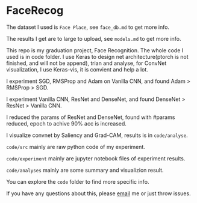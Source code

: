 # FaceRecog

The dataset I used is `Face Place`, see `face_db.md` to get more info.

The results I get are to large to upload, see `models.md` to get more info.

This repo is my graduation project, Face Recognition. The whole code I used is in code folder.
I use Keras to design net architecture(ptorch is not finished, and will not be append), trian 
and analyse, for ConvNet visualization, I use Keras-vis, it is convient and help a lot.

I experiment SGD, RMSProp and Adam on Vanilla CNN, and found Adam > RMSProp > SGD.

I experiment Vanilla CNN, ResNet and DenseNet, and found DenseNet > ResNet > Vanilla CNN.

I reduced the params of ResNet and DenseNet, found with #params reduced, epoch to achive 90% acc is increased.

I visualize convnet by Saliency and Grad-CAM, results is in `code/analyse`.

`code/src` mainly are raw python code of my experiment.

`code/experiment` mainly are jupyter notebook files of experiment results.

`code/analyses` mainly are some summary and visualizion result.

You can explore the `code` folder to find more specific info.

If you have any questions about this, please [email](cugtyt@qq.com) me or just throw issues.